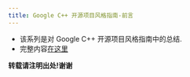 ```yaml
---
title: Google C++ 开源项目风格指南-前言
---
```


*   该系列是对 Google C++ 开源项目风格指南中的总结.
*   完整内容[在这里](http://zh-google-styleguide.readthedocs.org/en/latest/google-cpp-styleguide/contents/)





**转载请注明出处!谢谢**

